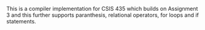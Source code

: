 This is a compiler implementation for CSIS 435 which builds on Assignment 3 and this further supports paranthesis, relational operators, for loops and if statements.
